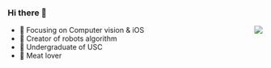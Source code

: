 ### Hi there 👋

<img align="right" src="https://github-readme-stats.vercel.app/api?username=onevcat&show_icons=true&icon_color=CE1D2D&text_color=718096&bg_color=ffffff&hide_title=true" />

- :orange_book: Focusing on Computer vision & iOS
- :hammer: Creator of robots algorithm
- :ram: Undergraduate of USC
- :meat_on_bone: Meat lover
